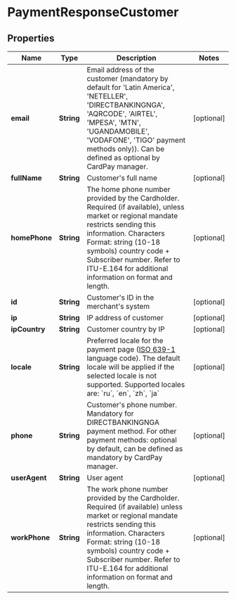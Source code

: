 
# PaymentResponseCustomer

## Properties
Name | Type | Description | Notes
------------ | ------------- | ------------- | -------------
**email** | **String** | Email address of the customer (mandatory by default for &#39;Latin America&#39;, &#39;NETELLER&#39;, &#39;DIRECTBANKINGNGA&#39;, &#39;AQRCODE&#39;, &#39;AIRTEL&#39;, &#39;MPESA&#39;, &#39;MTN&#39;, &#39;UGANDAMOBILE&#39;, &#39;VODAFONE&#39;, &#39;TIGO&#39; payment methods only)). Can be defined as optional by CardPay manager. |  [optional]
**fullName** | **String** | Customer&#39;s full name |  [optional]
**homePhone** | **String** | The home phone number provided by the Cardholder. Required (if available), unless market or regional mandate restricts sending this information. Characters Format: string (10-18 symbols) country code + Subscriber number. Refer to ITU-E.164 for additional information on format and length. |  [optional]
**id** | **String** | Customer&#39;s ID in the merchant&#39;s system |  [optional]
**ip** | **String** | IP address of customer |  [optional]
**ipCountry** | **String** | Customer country by IP |  [optional]
**locale** | **String** | Preferred locale for the payment page ([ISO 639-1](https://en.wikipedia.org/wiki/ISO_639-1) language code). The default locale will be applied if the selected locale is not supported. Supported locales are: &#x60;ru&#x60;, &#x60;en&#x60;, &#x60;zh&#x60;, &#x60;ja&#x60; |  [optional]
**phone** | **String** | Customer&#39;s phone number. Mandatory for DIRECTBANKINGNGA payment method. For other payment methods: optional by default, can be defined as mandatory by CardPay manager. |  [optional]
**userAgent** | **String** | User agent |  [optional]
**workPhone** | **String** | The work phone number provided by the Cardholder. Required (if available) unless market or regional mandate restricts sending this information. Characters Format: string (10-18 symbols) country code + Subscriber number. Refer to ITU-E.164 for additional information on format and length. |  [optional]



